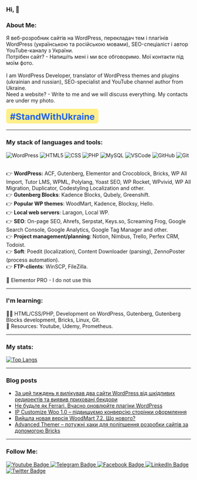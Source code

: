 ### Hi, 👋

### About Me:

Я веб-розробник сайтів на WordPress, перекладач тем і плагінів WordPress (українською та російською мовами), SEO-спеціаліст і автор YouTube-каналу з України.<br>
Потрібен сайт? - Напишіть мені і ми все обговоримо. Мої контакти під моїм фото.<br><br>
I am WordPress Developer, translator of WordPress themes and plugins (ukrainian and russian), SEO-specialist and YouTube channel author from Ukraine.<br>
Need a website? - Write to me and we will discuss everything. My contacts are under my photo.

[![Stand With Ukraine](https://raw.githubusercontent.com/vshymanskyy/StandWithUkraine/main/badges/StandWithUkraine.svg)](https://sitex.me/standwithukraine)

---

### My stack of languages and tools:

<div>
  <img src="https://img.shields.io/badge/Wordpress-21759B?style=for-the-badge&logo=wordpress&logoColor=white" title="WordPress" alt="WordPress"/>
  <img src="https://img.shields.io/badge/HTML5-E34F26?style=for-the-badge&logo=html5&logoColor=white" title="HTML5" alt="HTML5"/>
  <img src="https://img.shields.io/badge/CSS3-1572B6?style=for-the-badge&logo=css3&logoColor=white" title="CSS"  alt="CSS"/>
   <img src="https://img.shields.io/badge/PHP-777BB4?style=for-the-badge&logo=php&logoColor=white" title="PHP" alt="PHP"/>
  <img src="https://img.shields.io/badge/MySQL-005C84?style=for-the-badge&logo=mysql&logoColor=white"  title="MySQL" alt="MySQL"/>
  <img src="https://img.shields.io/badge/VSCode-0078D4?style=for-the-badge&logo=visual%20studio%20code&logoColor=white" title="VSCode" alt="VSCode"/>
 <img src="https://img.shields.io/badge/GitHub-100000?style=for-the-badge&logo=github&logoColor=white" title="GitHub"  alt="GitHub"/>
  <img src="https://img.shields.io/badge/GIT-E44C30?style=for-the-badge&logo=git&logoColor=white" title="Git" alt="Git" />
</div>

<br>

:point_right: **WordPress:** ACF, Gutenberg, Elementor and Crocoblock, Bricks, WP All Import, Tutor LMS, WPML, Polylang, Yoast SEO, WP Rocket, WPvivid, WP All Migration, Duplicator, Codestyling Localization and other.<br>
:point_right: **Gutenberg Blocks**: Kadence Blocks, Qubely, Greenshift.<br>
:point_right: **Popular WP themes**: WoodMart, Kadence, Blocksy, Hello.<br>
:point_right: **Local web servers**: Laragon, Local WP.<br>
:point_right: **SEO**: On-page SEO, Ahrefs, Serpstat, Keys.so, Screaming Frog, Google Search Console, Google Analytics, Google Tag Manager and other.<br>
:point_right: **Project management/planning**: Notion, Nimbus, Trello, Perfex CRM, Todoist.<br>
:point_right: **Soft**: Poedit (localization), Content Downloader (parsing), ZennoPoster (process automation).<br>
:point_right: **FTP-clients**: WinSCP, FileZilla.<br>

:hankey: Elementor PRO - I do not use this

---

### I'm learning:

:man_student: HTML/CSS/PHP, Development on WordPress, Gutenberg, Gutenberg Blocks development, Bricks, Linux, Git.<br>
:eyes: Resources: Youtube, Udemy, Prometheus.

---

### My stats:

[![Top Langs](https://github-readme-stats.vercel.app/api/top-langs/?username=pekarskyi&layout=compact&theme=vision-friendly-dark)](https://github.com/anuraghazra/github-readme-stats)

---

### Blog posts
<!-- BLOG-POST-LIST:START -->
- [За цей тиждень я вилікував два сайти WordPress від шкідливих редиректів та виявив приховані бекдори](https://inwebpress.com/uk/za-tsej-tyzhden-ya-vylikuvav-dva-sajty-wordpress-vid-shkidlyvyh-redyrektiv-ta-vyyavyv-pryhovani-bekdory/)
- [Не будьте як Ferrari. Вчасно оновлюйте плагіни WordPress](https://inwebpress.com/uk/ne-budte-yak-ferrari-onovlyujte-plaginy-wordpress-do-ostannih-versij/)
- [IP Customize Woo 1.0 – підвищуємо конверсію сторінки оформлення](https://inwebpress.com/uk/ip-woo/)
- [Вийшла новая версія WoodMart 7.2. Що нового?](https://inwebpress.com/uk/woodmart-7-2/)
- [Advanced Themer – потужні хаки для поліпшення розробки сайтів за допомогою Bricks](https://inwebpress.com/uk/advanced-themer-bricks-ua/)
<!-- BLOG-POST-LIST:END -->

---

### Follow Me:

<div id="badges">
  
   <a href="https://www.youtube.com/@inwebpress/videos" target="_blank">
    <img src="https://img.shields.io/badge/YouTube-red?style=for-the-badge&logo=youtube&logoColor=white" alt="Youtube Badge"/>
  </a>
  
   <a href="https://t.me/inwebpress" target="_blank">
    <img src="https://img.shields.io/badge/Telegram-blue?style=for-the-badge&logo=telegram&logoColor=white" alt="Telegram Badge"/>
  </a>
  
  <a href="https://www.facebook.com/inwebpress" target="_blank">
    <img src="https://img.shields.io/badge/Facebook-blue?style=for-the-badge&logo=facebook&logoColor=white" alt="Facebook Badge"/>
  </a>
  
  <a href="https://www.linkedin.com/in/mykola-pekarskyi/" target="_blank">
    <img src="https://img.shields.io/badge/LinkedIn-blue?style=for-the-badge&logo=linkedin&logoColor=white" alt="LinkedIn Badge"/>
  </a>
 
  <a href="https://twitter.com/MykolaPekarskyi" target="_blank">
    <img src="https://img.shields.io/badge/Twitter-blue?style=for-the-badge&logo=twitter&logoColor=white" alt="Twitter Badge"/>
  </a>
 
</div>
